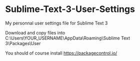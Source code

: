 # Sublime-Text-3-User-Settings
My personnal user settings file for Sublime Text 3

Download and copy files into C:\Users\YOUR_USERNAME\AppData\Roaming\Sublime Text 3\Packages\User

You should of course install https://packagecontrol.io/
